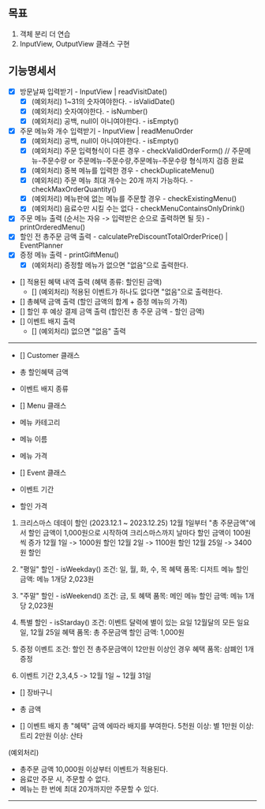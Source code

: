 ## 목표
1. 객체 분리 더 연습
2. InputView, OutputView 클래스 구현


## 기능명세서

- [x] 방문날짜 입력받기 - InputView | readVisitDate()
  - [x] (예외처리) 1~31의 숫자여야한다. - isValidDate()
  - [x] (예외처리) 숫자여야한다. - isNumber()
  - [x] (예외처리) 공백, null이 아니여야한다. - isEmpty()
- [x] 주문 메뉴와 개수 입력받기 - InputView | readMenuOrder
  - [x] (예외처리) 공백, null이 아니여야한다. - isEmpty()
  - [x] (예외처리) 주문 입력형식이 다른 경우 - checkValidOrderForm()
  // 주문메뉴-주문수량 or 주문메뉴-주문수량,주문메뉴-주문수량 형식까지 검증 완료
  - [x] (예외처리) 중복 메뉴를 입력한 경우 - checkDuplicateMenu()
  - [x] (예외처리) 주문 메뉴 최대 개수는 20개 까지 가능하다. - checkMaxOrderQuantity()
  - [x] (예외처리) 메뉴판에 없는 메뉴를 주문할 경우 - checkExistingMenu()
  - [x] (예외처리) 음료수만 시킬 수는 없다 - checkMenuContainsOnlyDrink()
- [x] 주문 메뉴 출력 (순서는 자유 -> 입력받은 순으로 출력하면 될 듯) - printOrderedMenu()
- [x] 할인 전 총주문 금액 출력 - calculatePreDiscountTotalOrderPrice() | EventPlanner
- [x] 증정 메뉴 출력 - printGiftMenu()
  - [x] (예외처리) 증정할 메뉴가 없으면 "없음"으로 출력한다.
- [] 적용된 혜택 내역 출력 (혜택 종류: 할인된 금액)
  - [] (예외처리) 적용된 이벤트가 하나도 없다면 "없음"으로 출력한다.
- [] 총혜택 금액 출력 (할인 금액의 합계 + 증정 메뉴의 가격)
- [] 할인 후 예상 결제 금액 출력 (할인전 총 주문 금액 - 할인 금액)
- [] 이벤트 배지 출력
  - [] (예외처리) 없으면 "없음" 출력

------------


- [] Customer 클래스
- 총 할인혜택 금액
- 이벤트 배지 종류

- [] Menu 클래스
- 메뉴 카테고리
- 메뉴 이름
- 메뉴 가격

- [] Event 클래스
- 이벤트 기간
- 할인 가격

1. 크리스마스 데데이 할인 (2023.12.1 ~ 2023.12.25)
12월 1일부터
"총 주문금액"에서 할인 금액이 1,000원으로 시작하여 크리스마스까지 날마다 할인 금액이 100원씩 증가
12월 1일 -> 1000원 할인
12월 2일 -> 1100원 할인
12월 25일 -> 3400원 할인

2. "평일" 할인 - isWeekday()
조건: 일, 월, 화, 수, 목
혜택 품목: 디저트 메뉴
할인 금액: 메뉴 1개당 2,023원

3. "주말" 할인 - isWeekend()
조건: 금, 토
혜택 품목: 메인 메뉴
할인 금액: 메뉴 1개당 2,023원

4. 특별 할인 - isStarday()
조건: 이벤트 달력에 별이 있는 요일
12월달의 모든 일요일, 12월 25일
혜택 품목: 총 주문금액
할인 금액: 1,000원

5. 증정 이벤트
조건: 할인 전 총주문금액이 12만원 이상인 경우
혜택 품목: 삼폐인 1개 증정

6. 이벤트 기간
2,3,4,5 -> 12월 1일 ~ 12월 31일


- [] 장바구니
- 총 금액

- [] 이벤트 배지
총 "혜택" 금액 에따라 배지를 부여한다.
5천원 이상: 별
1만원 이상: 트리
2만원 이상: 산타

(예외처리)
- 총주문 금액 10,000원 이상부터 이벤트가 적용된다.
- 음료만 주문 시, 주문할 수 없다.
- 메뉴는 한 번에 최대 20개까지만 주문할 수 있다.

--------------------------











